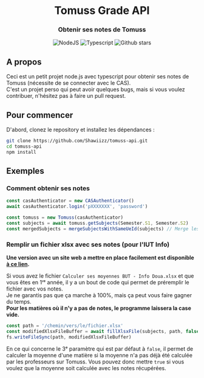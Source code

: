 <div align="center">
  <h1 align="center">Tomuss Grade API</h1>

### Obtenir ses notes de Tomuss
![NodeJS](https://img.shields.io/badge/node.js-43853D?style=for-the-badge&logo=node.js&logoColor=white)
![Typescript](https://img.shields.io/badge/typescript-007ACC?style=for-the-badge&logo=typescript&logoColor=white)
![Github stars](https://img.shields.io/github/stars/MohistMC/Website?style=for-the-badge)
</div>

## A propos

Ceci est un petit projet node.js avec typescript pour obtenir ses notes de Tomuss (nécessite de se connecter avec le CAS).    
C'est un projet perso qui peut avoir quelques bugs, mais si vous voulez contribuer, n'hésitez pas à faire un pull request.

## Pour commencer

D'abord, clonez le repository et installez les dépendances :

```bash
git clone https://github.com/Shawiizz/tomuss-api.git
cd tomuss-api
npm install
```

## Exemples

### Comment obtenir ses notes
```typescript
const casAuthenticator = new CASAuthenticator()
await casAuthenticator.login('pXXXXXXX', 'password')

const tomuss = new Tomuss(casAuthenticator)
const subjects = await tomuss.getSubjects(Semester.S1, Semester.S2)
const mergedSubjects = mergeSubjectsWithSameUeId(subjects) // Merge les matières qui ont le même id d'UE (pas obligatoire)
```

### Remplir un fichier xlsx avec ses notes (pour l'IUT Info)

<strong>Une version avec un site web a mettre en place facilement est disponible [à ce lien](https://github.com/Shawiizz/tomuss-api/tree/website).</strong>  

Si vous avez le fichier `Calculer ses moyennes BUT - Info Doua.xlsx` et que vous êtes en 1ʳᵉ année, il y a un bout de code qui permet de préremplir le fichier avec vos notes.     
Je ne garantis pas que ça marche à 100%, mais ça peut vous faire gagner du temps.   
<strong>Pour les matières où il n'y a pas de notes, le programme laissera la case vide.</strong>

```typescript
const path = '/chemin/vers/le/fichier.xlsx'
const modifiedXlsxFileBuffer = await fillXlsxFile(subjects, path, false)
fs.writeFileSync(path, modifiedXlsxFileBuffer)
```

En ce qui concerne le 3ᵉ paramètre qui est par défaut à `false`, il permet de calculer la moyenne d'une matière si la moyenne n'a pas déjà été calculée par les professeurs sur Tomuss. Vous pouvez donc mettre `true` si vous voulez que la moyenne soit calculée avec les notes récupérées.
